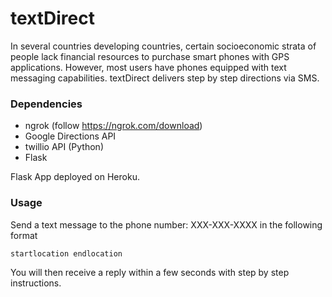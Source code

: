 # textDirect

In several countries developing countries, certain socioeconomic strata of people lack financial resources to purchase smart phones with GPS applications. 
However, most users have phones equipped with text messaging capabilities. textDirect delivers step by step directions via SMS.


### Dependencies

- ngrok (follow https://ngrok.com/download)
- Google Directions API 
- twillio API (Python)
- Flask

Flask App deployed on Heroku.

### Usage

Send a text message to the phone number: XXX-XXX-XXXX in the following format
  
```
startlocation endlocation
```

You will then receive a reply within a few seconds with step by step instructions. 



